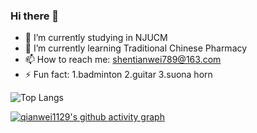 ### Hi there 👋

- 🔭 I’m currently studying in NJUCM
- 🌱 I’m currently learning Traditional Chinese Pharmacy
- 📫 How to reach me: shentianwei789@163.com
- ⚡ Fun fact: 1.badminton 2.guitar 3.suona horn

![Top Langs](https://github-readme-stats.vercel.app/api/top-langs/?username=qianwei1129)

[![qianwei1129's github activity graph](https://github-readme-activity-graph.vercel.app/graph?username=qianwei1129&theme=nord)](https://github.com/qianwei1129/github-readme-activity-graph)

